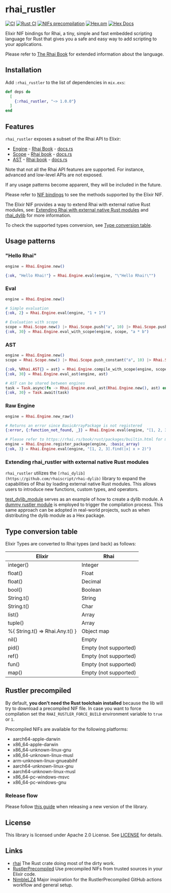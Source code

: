 # rhai_rustler

[![CI](https://github.com/fabriziosestito/rhai_rustler/actions/workflows/main.yaml/badge.svg)](https://github.com/fabriziosestito/rhai_rustler/actions/workflows/main.yaml)
[![Rust CI](https://github.com/fabriziosestito/rhai_rustler/actions/workflows/rust-ci.yaml/badge.svg)](https://github.com/fabriziosestito/rhai_rustler/actions/workflows/rust-ci.yaml)
[![NIFs precompilation](https://github.com/fabriziosestito/rhai_rustler/actions/workflows/release.yaml/badge.svg)](https://github.com/fabriziosestito/rhai_rustler/actions/workflows/release.yaml)
[![Hex.pm](https://img.shields.io/hexpm/v/rhai_rustler.svg)](https://hex.pm/packages/rhai_rustler)
[![Hex Docs](https://img.shields.io/badge/hex-docs-purple.svg)](https://hexdocs.pm/rhai_rustler/)

Elixir NIF bindings for Rhai, a tiny, simple and fast embedded scripting language for Rust that gives you a safe and easy way to add scripting to your applications.

Please refer to [The Rhai Book](https://rhai.rs/book/index.html) for extended information about the language.

## Installation

Add `:rhai_rustler` to the list of dependencies in `mix.exs`:

```elixir
def deps do
  [
    {:rhai_rustler, "~> 1.0.0"}
  ]
end
```

## Features

`rhai_rustler` exposes a subset of the Rhai API to Elixir:

- [Engine]() - [Rhai Book](https://rhai.rs/book/engine/index.html) - [docs.rs](https://docs.rs/rhai/latest/rhai/struct.Engine.html)
- [Scope]() - [Rhai book](https://rhai.rs/book/engine/scope.html) - [docs.rs](https://docs.rs/rhai/latest/rhai/struct.Scope.html)
- [AST]() - [Rhai book](https://rhai.rs/book/engine/ast.html) - [docs.rs](https://docs.rs/rhai/latest/rhai/struct.Ast.html)

Note that not all the Rhai API features are supported. For instance, advanced and low-level APIs are not exposed.

If any usage patterns become apparent, they will be included in the future.

Please refer to [NIF bindings](guides/nif-bindings.md) to see the methods supported by the Elixir NIF.

The Elixir NIF provides a way to extend Rhai with external native Rust modules, see: [Extending Rhai with external native Rust modules](#extending-rhai-with-external-native-rust-modules) and [rhai_dylib](https://github.com/rhaiscript/rhai-dylib) for more information.

To check the supported types conversion, see [Type conversion table](#type-conversion-table).

## Usage patterns

### "Hello Rhai"

```elixir
engine = Rhai.Engine.new()

{:ok, "Hello Rhai!"} = Rhai.Engine.eval(engine, "\"Hello Rhai!\"")
```

### Eval

```elixir
engine = Rhai.Engine.new()

# Simple evaluation
{:ok, 2} = Rhai.Engine.eval(engine, "1 + 1")

# Evaluation with scope
scope = Rhai.Scope.new() |> Rhai.Scope.push("a", 10) |> Rhai.Scope.push("b", 3)
{:ok, 30} = Rhai.Engine.eval_with_scope(engine, scope, "a * b")
```

### AST

```elixir
engine = Rhai.Engine.new()
scope = Rhai.Scope.new() |> Rhai.Scope.push_constant("a", 10) |> Rhai.Scope.push_constant("b", 3)

{:ok, %Rhai.AST{} = ast} = Rhai.Engine.compile_with_scope(engine, scope, "a * b")
{:ok, 30} = Rhai.Engine.eval_ast(engine, ast)

# AST can be shared between engines
task = Task.async(fn -> Rhai.Engine.eval_ast(Rhai.Engine.new(), ast) end)
{:ok, 30} = Task.await(task)
```

### Raw Engine

```elixir
engine = Rhai.Engine.new_raw()

# Returns an error since BasicArrayPackage is not registered
{:error, {:function_not_found, _}} = Rhai.Engine.eval(engine, "[1, 2, 3].find(|x| x > 2)")

# Please refer to https://rhai.rs/book/rust/packages/builtin.html for more information about packages
engine = Rhai.Engine.register_package(engine, :basic_array)
{:ok, 3} = Rhai.Engine.eval(engine, "[1, 2, 3].find(|x| x > 2)")
```

### Extending rhai_rustler with external native Rust modules

`rhai_rustler` utilizes the `[rhai_dylib](https://github.com/rhaiscript/rhai-dylib)` library to expand the capabilities of Rhai by loading external native Rust modules. This allows users to introduce new functions, custom types, and operators.

[test_dylib_module](https://github.com/fabriziosestito/rhai_rustler/tree/main/native/test_dylib_module) serves as an example of how to create a dylib module. A [dummy rustler module](https://github.com/fabriziosestito/rhai_rustler/blob/main/test/support/test_dylib_module.ex) is employed to trigger the compilation process. This same approach can be adopted in real-world projects, such as when distributing the dylib module as a Hex package.

## Type conversion table

Elixir Types are converted to Rhai types (and back) as follows:

| Elixir                          | Rhai                  |
| ------------------------------- | --------------------- |
| integer()                       | Integer               |
| float()                         | Float                 |
| float()                         | Decimal               |
| bool()                          | Boolean               |
| String.t()                      | String                |
| String.t()                      | Char                  |
| list()                          | Array                 |
| tuple()                         | Array                 |
| %{ String.t() => Rhai.Any.t() } | Object map            |
| nil()                           | Empty                 |
| pid()                           | Empty (not supported) |
| ref()                           | Empty (not supported) |
| fun()                           | Empty (not supported) |
| map()                           | Empty (not supported) |

## Rustler precompiled

By default, **you don't need the Rust toolchain installed** because the lib will try to download
a precompiled NIF file.
In case you want to force compilation set the
`RHAI_RUSTLER_FORCE_BUILD` environment variable to `true` or `1`.

Precompiled NIFs are available for the following platforms:

- aarch64-apple-darwin
- x86_64-apple-darwin
- x86_64-unknown-linux-gnu
- x86_64-unknown-linux-musl
- arm-unknown-linux-gnueabihf
- aarch64-unknown-linux-gnu
- aarch64-unknown-linux-musl
- x86_64-pc-windows-msvc
- x86_64-pc-windows-gnu

### Release flow

Please follow [this guide](https://hexdocs.pm/rustler_precompiled/precompilation_guide.html#the-release-flow) when releasing a new version of the library.

## License

This library is licensed under Apache 2.0 License. See [LICENSE](LICENSE) for details.

## Links

- [rhai](https://github.com/rhaiscript/rhai) The Rust crate doing most of the dirty work.
- [RustlerPrecompiled](https://github.com/philss/rustler_precompiled) Use precompiled NIFs from trusted sources in your Elixir code.
- [NimbleLZ4](https://github.com/whatyouhide/nimble_lz4) Major inspiration for the RustlerPrecompiled GitHub actions workflow and general setup.
